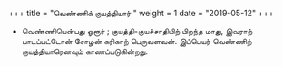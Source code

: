 ﻿+++
title = "வெண்ணிக் குயத்தியார்  "
weight = 1
date = "2019-05-12"
+++


-  வெண்ணியென்பது ஓரூர் ; குயத்தி-குயச்சாதியிற் பிறந்த மாது, இவராற் பாடப்பட்டோன் சோழன் கரிகாற் பெருவளவன். இப்பெயர் வெண்ணிற் குயத்தியாரெனவும் காணப்படுகின்றது. 
  
